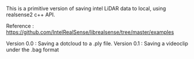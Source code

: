 This is a primitive version of saving intel LiDAR data to local, using realsense2 c++ API.

Reference : https://github.com/IntelRealSense/librealsense/tree/master/examples

Version 0.0 : Saving a dotcloud to a .ply file.
Version 0.1 : Saving a videoclip under the .bag format
